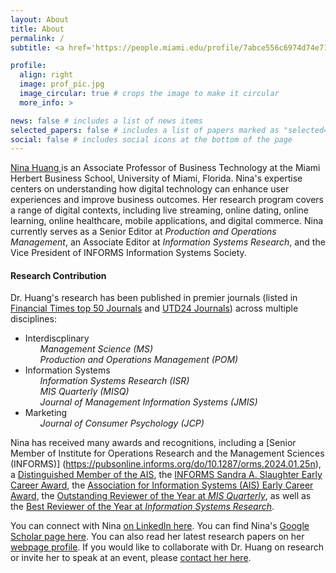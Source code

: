 ```yaml
---
layout: About
title: About
permalink: /
subtitle: <a href='https://people.miami.edu/profile/7abce556c6974d74e71c89fb865e4553'>University of Miami Herbert Business School</a>

profile:
  align: right
  image: prof_pic.jpg
  image_circular: true # crops the image to make it circular
  more_info: >

news: false # includes a list of news items
selected_papers: false # includes a list of papers marked as "selected={true}"
social: false # includes social icons at the bottom of the page
---
```


<p> <a href="https://people.miami.edu/profile/nxh558@miami.edu/"> Nina Huang </a> is an Associate Professor of Business Technology at the Miami Herbert Business School, University of Miami, Florida. Nina's expertise centers on understanding how digital technology can enhance user experiences and improve business outcomes. Her research program covers a range of digital contexts, including live streaming, online dating, online learning, online healthcare, mobile applications, and digital commerce. Nina currently serves as a Senior Editor at <em>Production and Operations Management</em>, an Associate Editor at <em>Information Systems Research</em>, and the Vice President of INFORMS Information Systems Society.</p>

<h4>Research Contribution</h4>
Dr. Huang's research has been published in premier journals (listed in <a href="https://www.ft.com/content/3405a512-5cbb-11e1-8f1f-00144feabdc0"> Financial Times top 50 Journals</a> and <a href="https://jsom.utdallas.edu/the-utd-top-100-business-school-research-rankings"> UTD24 Journals</a>) across multiple disciplines:
<ul>
    <li>Interdiscplinary
    <ul style="list-style-type: none;">
          <li><em>Management Science (MS)</em></li>
      <li><em>Production and Operations Management (POM)</em></li>
    </ul>
  </li>
  
  <li>Information Systems
    <ul style="list-style-type: none;">
      <li><em>Information Systems Research (ISR)</em></li>
      <li><em>MIS Quarterly (MISQ)</em></li>
      <li><em>Journal of Management Information Systems (JMIS)</em></li>            
    </ul>
  </li>
 
  <li>Marketing
    <ul style="list-style-type: none;">
      <li><em>Journal of Consumer Psychology (JCP)</em></li>
    </ul>
  </li>
</ul>

Nina has received many awards and recognitions, including a [Senior Member of Institute for Operations Research and the Management Sciences (INFORMS)] (https://pubsonline.informs.org/do/10.1287/orms.2024.01.25n), a [Distinguished Member of the AIS](https://aisnet.org/page/DistinguishedMemberList), the [INFORMS Sandra A. Slaughter Early Career Award](https://www.informs.org/Recognizing-Excellence/Community-Prizes/Information-Systems-Society/ISS-Sandra-A.-Slaughter-Early-Career-Award), the [Association for Information Systems (AIS) Early Career Award](https://ishistory.aisnet.org/awards/earlycareeraward/), the [Outstanding Reviewer of the Year at *MIS Quarterly*](https://misq.umn.edu/awards-reviewer), as well as the [Best Reviewer of the Year at *Information Systems Research*](https://pubsonline.informs.org/page/isre/awards). 

<p>
  You can connect with Nina <a href="https://www.linkedin.com/in/nina-huang"> on LinkedIn here</a>.
  You can find Nina's <a href="https://scholar.google.com/citations?user=pTNPXbMAAAAJ&hl=en" rel="nofollow"> Google Scholar page here</a>. You can also read her latest research papers on her <a href="https://nhuang-research.github.io" rel="nofollow">webpage profile</a>. If you would like to collaborate with Dr. Huang on research or invite her to speak at an event, please <a href="mailto: nhuang@miami.edu" rel="nofollow">contact her here</a>.
</p>